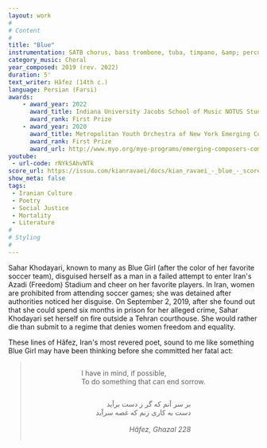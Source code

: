 ```yaml
---
layout: work
#
# Content
#
title: "Blue"
instrumentation: SATB chorus, bass trombone, tuba, timpano, &amp; percussion
category_music: Choral
year_composed: 2019 (rev. 2022)
duration: 5'
text_writer: Hâfez (14th c.)
language: Persian (Farsi)
awards:
    - award_year: 2022
      award_title: Indiana University Jacobs School of Music NOTUS Student Choral Composition Contest
      award_rank: First Prize
    - award_year: 2020
      award_title: Metropolitan Youth Orchestra of New York Emerging Composers Competition (Choral, Divison II)
      award_rank: First Prize
      award_url: http://www.myo.org/myo-programs/emerging-composers-competition/
youtube:
 - url-code: rNYkSAhvNTk
score_url: https://issuu.com/kianravaei/docs/kian_ravaei_-_blue_-_score
show_meta: false
tags:
 - Iranian Culture
 - Poetry
 - Social Justice
 - Mortality
 - Literature
#
# Styling
#
---
```


Sahar Khodayari, known to many as Blue Girl (after the color of her favorite soccer team), disguised herself as a man in a failed attempt to enter Iran's Azadi (Freedom) Stadium and cheer on her favorite players. In Iran, women are prohibited from attending soccer games; she was detained after authorities noticed her disguise. On September 2, 2019, after she found out that she could spend six months in prison for her alleged crime, Sahar Khodayari set herself on fire outside a Tehran courthouse. She would rather die than submit to a regime that denies women freedom and equality.

These lines of Hâfez, Iran's most revered poet, sound to me like something Blue Girl may have been thinking before she committed her fatal act:

<blockquote>
<div style="text-align: center;">
<p style="display: inline-block; text-align: left;">I have in mind, if possible,<br>
To do something that can end sorrow.</p><br>
<p style="display: inline-block; text-align: right;">بر سر آنم که گر ز دست برآید<br>
دست به کاری زنم که غصه سرآید<br><br>
<cite>Hâfez, Ghazal 228</cite></p>
</div>
</blockquote>